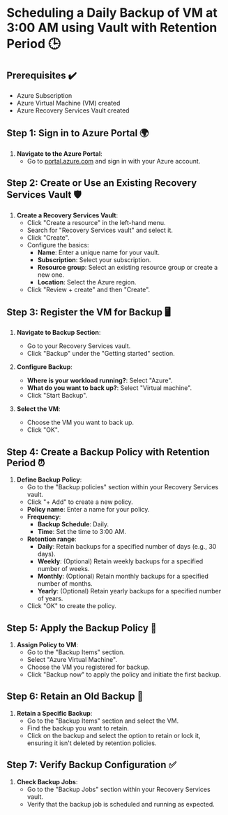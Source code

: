 # Scheduling a Daily Backup of VM at 3:00 AM using Vault with Retention Period 🕒

## Prerequisites ✔️
- Azure Subscription
- Azure Virtual Machine (VM) created
- Azure Recovery Services Vault created

## Step 1: Sign in to Azure Portal 🌍

1. **Navigate to the Azure Portal**:
   - Go to [portal.azure.com](https://portal.azure.com/) and sign in with your Azure account.

## Step 2: Create or Use an Existing Recovery Services Vault 🛡️

1. **Create a Recovery Services Vault**:
   - Click "Create a resource" in the left-hand menu.
   - Search for "Recovery Services vault" and select it.
   - Click "Create".
   - Configure the basics:
     - **Name**: Enter a unique name for your vault.
     - **Subscription**: Select your subscription.
     - **Resource group**: Select an existing resource group or create a new one.
     - **Location**: Select the Azure region.
   - Click "Review + create" and then "Create".

## Step 3: Register the VM for Backup 🖥️

1. **Navigate to Backup Section**:
   - Go to your Recovery Services vault.
   - Click "Backup" under the "Getting started" section.

2. **Configure Backup**:
   - **Where is your workload running?**: Select "Azure".
   - **What do you want to back up?**: Select "Virtual machine".
   - Click "Start Backup".

3. **Select the VM**:
   - Choose the VM you want to back up.
   - Click "OK".

## Step 4: Create a Backup Policy with Retention Period ⏰

1. **Define Backup Policy**:
   - Go to the "Backup policies" section within your Recovery Services vault.
   - Click "+ Add" to create a new policy.
   - **Policy name**: Enter a name for your policy.
   - **Frequency**:
     - **Backup Schedule**: Daily.
     - **Time**: Set the time to 3:00 AM.
   - **Retention range**:
     - **Daily**: Retain backups for a specified number of days (e.g., 30 days).
     - **Weekly**: (Optional) Retain weekly backups for a specified number of weeks.
     - **Monthly**: (Optional) Retain monthly backups for a specified number of months.
     - **Yearly**: (Optional) Retain yearly backups for a specified number of years.
   - Click "OK" to create the policy.

## Step 5: Apply the Backup Policy 📅

1. **Assign Policy to VM**:
   - Go to the "Backup Items" section.
   - Select "Azure Virtual Machine".
   - Choose the VM you registered for backup.
   - Click "Backup now" to apply the policy and initiate the first backup.

## Step 6: Retain an Old Backup 📁

1. **Retain a Specific Backup**:
   - Go to the "Backup Items" section and select the VM.
   - Find the backup you want to retain.
   - Click on the backup and select the option to retain or lock it, ensuring it isn't deleted by retention policies.

## Step 7: Verify Backup Configuration ✅

1. **Check Backup Jobs**:
   - Go to the "Backup Jobs" section within your Recovery Services vault.
   - Verify that the backup job is scheduled and running as expected.
